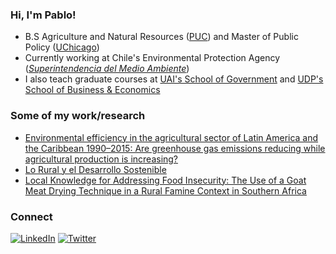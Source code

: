 ### Hi, I'm Pablo!
- B.S Agriculture and Natural Resources ([PUC](https://www.uc.cl/)) and Master of Public Policy ([UChicago](https://harris.uchicago.edu/))
- Currently working at Chile's Environmental Protection Agency ([*Superintendencia del Medio Ambiente*](https://portal.sma.gob.cl/))
- I also teach graduate courses at [UAI's School of Government](https://gobierno.uai.cl/diplomado/diplomado-big-data-politicas-publicas/) and [UDP's School of Business & Economics](https://mpp.udp.cl/)

### Some of my work/research
- [Environmental efficiency in the agricultural sector of Latin America and the Caribbean 1990–2015: Are greenhouse gas emissions reducing while agricultural production is increasing?](https://www.sciencedirect.com/science/article/abs/pii/S1470160X19301608)
- [Lo Rural y el Desarrollo Sostenible](http://www.fao.org/3/ca4704es/ca4704es.pdf)
- [Local Knowledge for Addressing Food Insecurity: The Use of a Goat Meat Drying Technique in a Rural Famine Context in Southern Africa](https://www.ncbi.nlm.nih.gov/pmc/articles/PMC6826486/)

### Connect
<a href="https://www.linkedin.com/in/pjaguirreh/"><img src="https://img.shields.io/badge/LinkedIn--_.svg?style=social&logo=linkedin" alt="LinkedIn"></a> <a href="https://twitter.com/zimmergren"><img src="https://img.shields.io/twitter/follow/PAguirreH?label=Twitter&style=social" alt="Twitter"></a>

